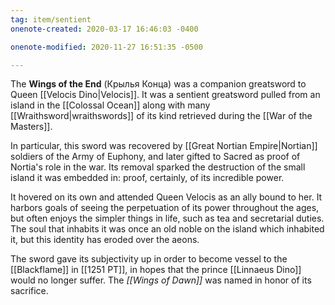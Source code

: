 ```yaml
---
tag: item/sentient 
onenote-created: 2020-03-17 16:46:03 -0400

onenote-modified: 2020-11-27 16:51:35 -0500

---
```

The **Wings of the End** (Крылья Конца) was a companion greatsword to Queen [[Velocis Dino|Velocis]]. It was a sentient greatsword pulled from an island in the [[Colossal Ocean]] along with many [[Wraithsword|wraithswords]] of its kind retrieved during the [[War of the Masters]]. 

In particular, this sword was recovered by [[Great Nortian Empire|Nortian]] soldiers of the Army of Euphony, and later gifted to Sacred as proof of Nortia's role in the war. Its removal sparked the destruction of the small island it was embedded in: proof, certainly, of its incredible power.

It hovered on its own and attended Queen Velocis as an ally bound to her. It harbors goals of seeing the perpetuation of its power throughout the ages, but often enjoys the simpler things in life, such as tea and secretarial duties. The soul that inhabits it was once an old noble on the island which inhabited it, but this identity has eroded over the aeons.

The sword gave its subjectivity up in order to become vessel to the [[Blackflame]] in [[1251 PT]], in hopes that the prince [[Linnaeus Dino]] would no longer suffer. The *[[Wings of Dawn]]* was named in honor of its sacrifice.